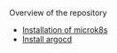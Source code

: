 Overview of the repository

* [Installation of microk8s](./microk8s/microk8s-install.md)
* [Install argocd](./argocd/argocd-install.md)